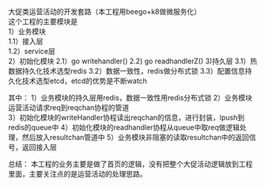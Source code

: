 大促类运营活动的开发套路（本工程用beego+k8做微服务化）  
这个工程的主要模块是  
1）业务模块  
  1.1）接入层  
  1.2）service层  
2）初始化模块
  2.1）go writehandler()
  2.2) go readhandlerZ()
3)持久层
   3.1）热数据持久化技术选型redis
   3.2）数据一致性，redis做分布式锁
   3.3）配置信息持久化技术选型etcd，etcd的优势是不断watch

其中：
1）业务模块的持久层用redis，数据一致性用redis分布式锁
2）业务模块运营活动请求req到reqchan协程的管道  
3）初始化模块的writeHandler协程读出reqchan的信息，进行封装，lpush到redis的queue中
4）初始化模块的readhandler协程从queue中取req做逻辑处理，然后放入resultchan管道中
5）业务模块非阻塞的读取resultchan中的返回信号，返回接入层

总结：
本工程的业务主要是做了首页的逻辑，没有把整个大促活动逻辑放到工程里面，主要关注点的是运营活动的处理思路。
